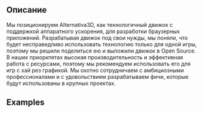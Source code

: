Описание
--------
Мы позиционируем Alternativa3D, как технологичный движок с поддержкой аппаратного ускорения, для разработки браузерных приложений. Разрабатывая движок под свои нужды, мы поняли, что будет несправедливо использовать технологию только для одной игры, поэтому мы решили поделиться ею и выложили движок в Open Source. В наших приоритетах высокая производительность и эффективная работа с ресурсами, поэтому мы рекомендуем использовать его для игр с хай рез графикой.
Мы охотно сотрудничаем с амбициозными профессионалами и с удовольствием разрабатываем фичи, которые будут использованы в крупных проектах.

Examples
--------
